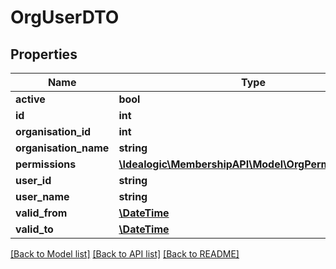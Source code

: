 # OrgUserDTO

## Properties
Name | Type | Description | Notes
------------ | ------------- | ------------- | -------------
**active** | **bool** |  | [optional] 
**id** | **int** |  | [optional] 
**organisation_id** | **int** |  | [optional] 
**organisation_name** | **string** |  | [optional] 
**permissions** | [**\Idealogic\MembershipAPI\Model\OrgPermissionDTO[]**](OrgPermissionDTO.md) |  | [optional] 
**user_id** | **string** |  | 
**user_name** | **string** |  | [optional] 
**valid_from** | [**\DateTime**](\DateTime.md) |  | 
**valid_to** | [**\DateTime**](\DateTime.md) |  | [optional] 

[[Back to Model list]](../README.md#documentation-for-models) [[Back to API list]](../README.md#documentation-for-api-endpoints) [[Back to README]](../README.md)


